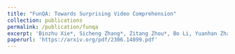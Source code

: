 ```yaml
---
title: "FunQA: Towards Surprising Video Comprehension"
collection: publications
permalink: /publication/funqa
excerpt: 'Binzhu Xie*, Sicheng Zhang*, Zitang Zhou*, Bo Li, Yuanhan Zhang, Jack Hessel, Jingkang Yang, Ziwei Liu'
paperurl: 'https://arxiv.org/pdf/2306.14899.pdf'
---
```



